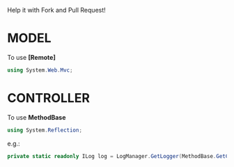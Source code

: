 Help it with Fork and Pull Request!

# MODEL

To use **[Remote]**
```c#
using System.Web.Mvc;
```

# CONTROLLER

To use **MethodBase**
```c#
using System.Reflection;
```
e.g.:
```c#
private static readonly ILog log = LogManager.GetLogger(MethodBase.GetCurrentMethod().DeclaringType);
```
